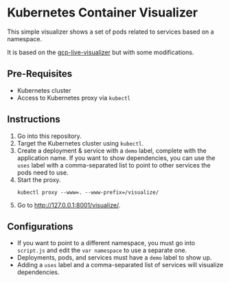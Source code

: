 # Kubernetes Container Visualizer

This simple visualizer shows a set of pods related to services based on a namespace.

It is based on the [gcp-live-visualizer](https://github.com/brendandburns/gcp-live-k8s-visualizer)
but with some modifications.

## Pre-Requisites
* Kubernetes cluster
* Access to Kubernetes proxy via `kubectl`

## Instructions
1. Go into this repository.
1. Target the Kubernetes cluster using `kubectl`.
1. Create a deployment & service with a `demo` label, complete with
   the application name. If you want to show dependencies, you can
   use the `uses` label with a comma-separated list to point to
   other services the pods need to use.
1. Start the proxy.
   ```
   kubectl proxy --www=. --www-prefix=/visualize/
   ```
1. Go to http://127.0.0.1:8001/visualize/.

## Configurations
* If you want to point to a different namespace, you must go into `script.js`
  and edit the `var namespace` to use a separate one.
* Deployments, pods, and services must have a `demo` label to show up.
* Adding a `uses` label and a comma-separated list of services will visualize dependencies.
